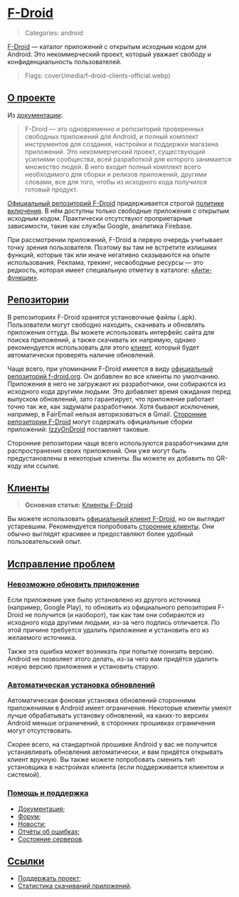# [F-Droid](#f-droid)
> Categories: android

[F-Droid](https://f-droid.org) — каталог приложений с открытым исходным кодом
для Android. Это некоммерческий проект, который уважает свободу и
конфиденциальность пользователей.

> Flags: cover(/media/f-droid-clients-official.webp)

## [О проекте](#about)

Из [документации](https://f-droid.org/ru/docs):

> F-Droid — это одновременно и репозиторий проверенных свободных приложений для
Android, и полный комплект инструментов для создания, настройки и поддержки
магазина приложений. Это некоммерческий проект, существующий усилиями
сообщества, всей разработкой для которого занимается множество людей. В него
входит полный комплект всего необходимого для сборки и релизов приложений,
другими словами, все для того, чтобы из исходного кода получился готовый
продукт.

[Официальный репозиторий F-Droid](https://f-droid.org/packages) придерживается
строгой [политике включения](https://f-droid.org/en/docs/Inclusion_Policy). В
нём доступны только свободные приложения с открытым исходным кодом. Практически
отсутствуют проприетарные зависимости, такие как службы Google, аналитика
Firebase.

При рассмотрении приложений, F-Droid в первую очередь учитывает точку зрения
пользователя. Поэтому вы там не встретите излишних функций, которые так или
иначе негативно сказываются на опыте использования. Реклама, трекинг,
несвободные ресурсы — это редкость, которая имеет специальную отметку в
каталоге: [«Анти-функции»](https://f-droid.org/ru/docs/Anti-Features).

## [Репозитории](#repositories)

В репозиториях F-Droid хранятся установочные файлы (.apk). Пользователи могут
свободно находить, скачивать и обновлять приложения оттуда. Вы можете
использовать интерфейс сайта для поиска приложений, а также скачивать их
напрямую, однако рекомендуется использовать для этого [клиент](#clients),
который будет автоматически проверять наличие обновлений.

Чаще всего, при упоминании F-Droid имеется в виду
[официальный репозиторий f-droid.org](https://f-droid.org/packages). Он добавлен
во все клиенты по умолчанию. Приложения в него не загружают их разработчики, они
собираются из исходного кода другими людьми. Это добавляет время ожидания перед
выпуском обновлений, зато гарантирует, что приложение работает точно так же, как
задумали разработчики. Хотя бывают исключения, например, в FairEmail нельзя
авторизоваться в Gmail.
[Сторонние репозитории F-Droid](https://forum.f-droid.org/t/known-repositories/721)
могут содержать официальные сборки приложений:
[IzzyOnDroid](https://apt.izzysoft.de/fdroid/index.php) поставляет таковые.

Сторонние репозитории чаще всего используются разработчиками для распространения
своих приложений. Они уже могут быть предустановлены в некоторые клиенты. Вы
можете их добавить по QR-коду или ссылке.

## [Клиенты](#clients)

> **Основная статья:** [Клиенты F-Droid](/wiki/f-droid-clients)

Вы можете использовать
[официальный клиент F-Droid](https://f-droid.org/packages/org.fdroid.fdroid),
но он выглядит устаревшим. Рекомендуется попробовать
[сторонние клиенты](/wiki/f-droid-clients). Они обычно выглядят красивее и
предоставляют более удобный пользовательский опыт.

## [Исправление проблем](#troubleshooting)

### [Невозможно обновить приложение](#unable-to-update)

Если приложение уже было установлено из другого источника (например, Google
Play), то обновить из официального репозитория F-Droid не получится (и
наоборот), так как там они собираются из исходного кода другими людьми, из-за
чего подпись отличается. По этой причине требуется удалить приложение и
установить его из желаемого источника.

Также эта ошибка может возникать при попытке понизить версию. Android не
позволяет этого делать, из-за чего вам придётся удалить новую версию приложения
и установить старую.

### [Автоматическая установка обновлений](#auto-updates)

Автоматическая фоновая установка обновлений сторонними приложениями в Android
имеет ограничения. Некоторые клиенты умеют лучше обрабатывать установку
обновлений, на каких-то версиях Android меньше ограничений, в сторонних
прошивках ограничения могут отсутствовать.

Скорее всего, на стандартной прошивке Android у вас не получится устанавливать
обновления автоматически, и вам придётся открывать клиент вручную. Вы также
можете попробовать сменить тип установщика в настройках клиента (если
поддерживается клиентом и системой).

### [Помощь и поддержка](#support)

- [Документация](https://f-droid.org/docs);
- [Форум](https://forum.f-droid.org);
- [Новости](https://f-droid.org/news);
- [Отчёты об ошибках](https://f-droid.org/issues);
- [Состояние серверов](https://fdroidstatus.org/status/fdroid).

## [Ссылки](#links)

- [Поддержать проект](https://f-droid.org/donate);
- [Статистика скачиваний приложений](https://divestos.org/pages/fdroid_stats).